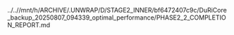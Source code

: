 ../..//mnt/h/ARCHIVE/.UNWRAP/D/STAGE2_INNER/bf6472407c9c/DuRiCore_backup_20250807_094339_optimal_performance/PHASE2_2_COMPLETION_REPORT.md